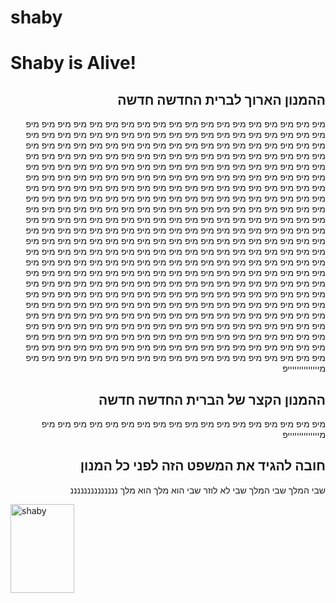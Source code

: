 # shaby
<html>
  <head>
    <title>shaby hshablol</title> 
  </head>
  <body>
    <h1>Shaby is Alive!</h1>
    <h2 dir="rtl">ההמנון הארוך לברית החדשה חדשה </h2>
   <p dir="rtl">מיפ מיפ מיפ מיפ מיפ מיפ מיפ מיפ מיפ מיפ מיפ מיפ מיפ מיפ מיפ מיפ מיפ מיפ מיפ מיפ מיפ מיפ מיפ מיפ מיפ מיפ מיפ מיפ מיפ מיפ מיפ מיפ מיפ מיפ מיפ מיפ מיפ מיפ מיפ מיפ מיפ מיפ מיפ מיפ מיפ מיפ מיפ מיפ מיפ מיפ מיפ מיפ מיפ מיפ מיפ מיפ מיפ מיפ מיפ מיפ מיפ מיפ מיפ מיפ מיפ מיפ מיפ מיפ מיפ מיפ מיפ מיפ מיפ מיפ מיפ מיפ מיפ מיפ מיפ מיפ מיפ מיפ מיפ מיפ מיפ מיפ מיפ מיפ מיפ מיפ מיפ מיפ מיפ מיפ מיפ מיפ מיפ מיפ מיפ מיפ מיפ מיפ מיפ מיפ מיפ מיפ מיפ מיפ מיפ מיפ מיפ מיפ מיפ מיפ מיפ מיפ מיפ מיפ מיפ מיפ מיפ מיפ מיפ מיפ מיפ מיפ מיפ מיפ מיפ מיפ מיפ מיפ מיפ מיפ מיפ מיפ מיפ מיפ מיפ מיפ מיפ מיפ מיפ מיפ מיפ מיפ מיפ מיפ מיפ מיפ מיפ מיפ מיפ מיפ מיפ מיפ מיפ מיפ מיפ מיפ מיפ מיפ מיפ מיפ מיפ מיפ מיפ מיפ מיפ מיפ מיפ מיפ מיפ מיפ מיפ מיפ מיפ מיפ מיפ מיפ מיפ מיפ מיפ מיפ מיפ מיפ מיפ מיפ מיפ מיפ מיפ מיפ מיפ מיפ מיפ מיפ מיפ מיפ מיפ מיפ מיפ מיפ מיפ מיפ מיפ מיפ מיפ מיפ מיפ מיפ מיפ מיפ מיפ מיפ מיפ מיפ מיפ מיפ מיפ מיפ מיפ מיפ מיפ מיפ מיפ מיפ מיפ מיפ מיפ מיפ מיפ מיפ מיפ מיפ מיפ מיפ מיפ מיפ מיפ מיפ מיפ מיפ מיפ מיפ מיפ מיפ מיפ מיפ מיפ מיפ מיפ מיפ מיפ מיפ מיפ מיפ מיפ מיפ מיפ מיפ מיפ מיפ מיפ מיפ מיפ מיפ מיפ מיפ מיפ מיפ מיפ מיפ מיפ מיפ מיפ מיפ מיפ מיפ מיפ מיפ מיפ מיפ מיפ מיפ מיפ מיפ מיפ מיפ מיפ מיפ מיפ מיפ מיפ מיפ מיפ מיפ מיפ מיפ מיפ מיפ מיפ מיפ מיפ מיפ מיפ מיפ מיפ מיפ מיפ מיפ מיפ מיפ מיפ מיפ מיפ מיפ מיפ מיפ מיפ מיפ מיפ מיפ מיפ מיפ מיפ מיפ מיפ מיפ מיפ מיפ מיפ מיפ מיפ מיפ מיפ מיפ מיפ מיפ מיפ מיפ מיפ מיפ מיפ מיפ מיפ מיפ מיפ מיפ מיפ מיפ מיפ מיפ מיפ מיפ מיפ מיפ מיפ מיפ מיפ מיפ מיפ מיפ מיפ מיפ מיפ מיפ מיפ מיפ מיפ מיפ מיפ מיפ מיפ מיפ מיפ מיפ מיפ מיפ מיפ מיפ מיפ מיפ מיפ מיפ מיפ מיפ מיפ מיפ מיפ מיפ מיפ מיפ מיפ מיפ מיפ מיפ מיפ מיפ מיפ מיפ מיפ מיפ מיפ מיפ מיפ מיפ מיפ מיפ מיפ מיפ מיפ מיפ מיפ מיפ מיפ מיפ מיפ מיפ מיפ מיפ מיפ מיפ מיפ מיפ מיפ מיפ מיפ מיפ מיפ מיפ מיפ מיפ מיפ מיפ מיפ מיפ מיפ מייייייייייייייפ </p>
    <h2 dir="rtl"> ההמנון הקצר של הברית החדשה חדשה </h2>
    <p dir="rtl"> מיפ מיפ מיפ מיפ מיפ מיפ מיפ מיפ מיפ מיפ מיפ מיפ מיפ מיפ מיפ מיפ מיפ מיפ מייייייייייייייפ </p>
    <h2 dir="rtl"> חובה להגיד את המשפט הזה לפני כל המנון </h2>
      <p dir="rtl"> שבי המלך שבי המלך שבי לא לוזר שבי הוא מלך הוא מלך ננננננננננננננ </p>
   
<img src="guy.png" alt="shaby" width="102" height="141.75">
  </body>
</html>
